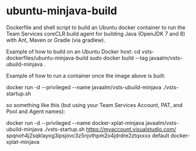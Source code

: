 # ubuntu-minjava-build
Dockerfile and shell script to build an Ubuntu docker container to run the Team Services coreCLR build agent for building
Java (OpenJDK 7 and 8) with Ant, Maven or Gradle (via gradlew).

Example of how to build on an Ubuntu Docker host:
 cd vsts-dockerfiles/ubuntu-minjava-build
 sudo docker build --tag javaalm/vsts-ubuild-minjava .


Example of how to run a container once the image above is built:

 docker run -d --privileged --name <Docker container name> javaalm/vsts-ubuild-minjava ./vsts-startup.sh <Team Services Account url> <PAT> <Pool Name> <Agent Name>


so something like this (but using your Team Services Account, PAT, and Pool and Agent names):

 docker run -d --privileged --name docker-xplat-minjava javaalm/vsts-ubuild-minjava ./vsts-startup.sh https://myaccount.visualstudio.com/ spqnoh4j2sqklayog3ipsjovc3z5njvthpm2o4jdrdre2ztqxxxx default docker-xplat-minjava

